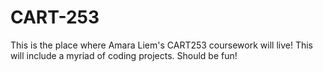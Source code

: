 # CART-253
This is the place where Amara Liem's CART253 coursework will live! This will include a myriad of coding projects. Should be fun!

